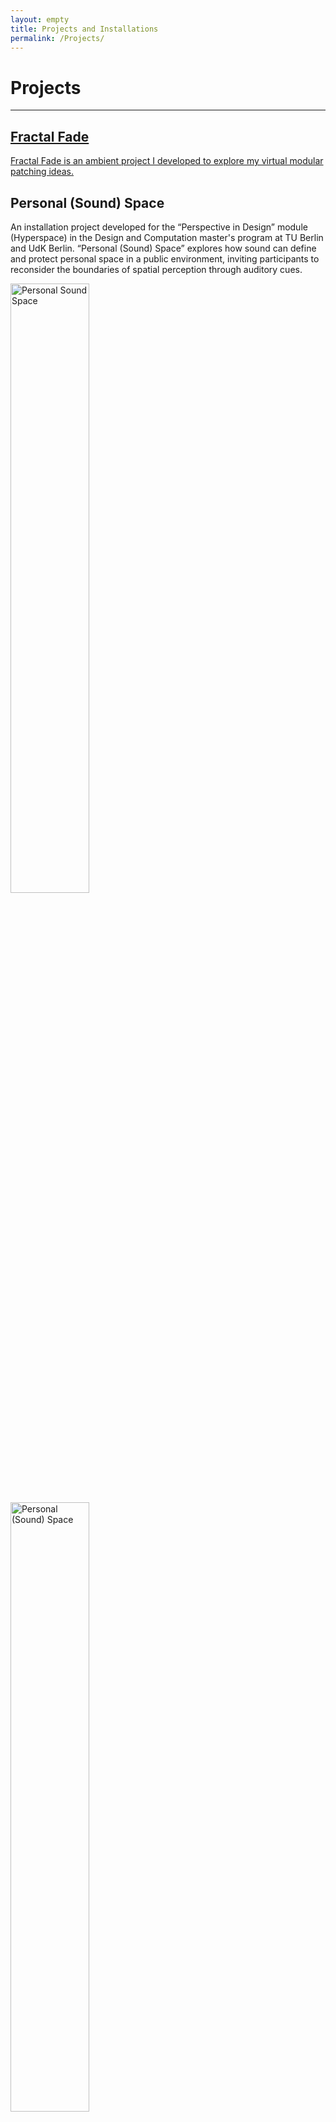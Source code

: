 ```yaml
---
layout: empty
title: Projects and Installations
permalink: /Projects/
---
```


# Projects

---
 <section id="projects" class="container">
      <!-- Fractal Fade -->
      <a href="{{ '/Fractal_Fade/' | relative_url }}" class="project-link">
        <article class="project">
          <h2 class="project-title">Fractal Fade</h2>
          <p class="project-desc">
            Fractal Fade is an ambient project I developed to explore my virtual modular patching ideas.
          </p>
        </article>
      </a> 
      <!-- Personal (Sound) Space -->
      <article class="project">
        <h2 class="project-title">Personal (Sound) Space</h2>
        <p class="project-desc">
          An installation project developed for the “Perspective in Design” module (Hyperspace)
          in the Design and Computation master's program at TU Berlin and UdK Berlin.
          “Personal (Sound) Space” explores how sound can define and protect personal space
          in a public environment, inviting participants to reconsider the boundaries of 
          spatial perception through auditory cues.
        </p>
        <div class="image-container-wrapper">
          <img 
            src="{{ '/assets/images/Personal (sound) space - 2.jpg' | relative_url }}"
            alt="Personal Sound Space"
            style="width:50% ;" 
            class="project-image" />
          <img 
            src="{{ '/assets/images/Personal (sound) space - 1.jpg' | relative_url }}"
            alt="Personal (Sound) Space"
            style="width:50% ;"
            class="project-image" />
        </div>
        <span class="project-tag">Installation</span>
      </article>
      <!-- Fractal Apoptosis -->
      <article class="project">
        <h3 class="project-title">Fractal Apoptosis</h3>
        <p class="project-desc">
          A live modular glitching and avant-garde soundscape, available on SoundCloud.
          This piece is a deep dive into generative techniques and experimental composition,
          merging organic and electronic textures to evoke a hypnotic sonic journey.
        </p>
        <span class="project-tag">Music</span>
        <div class="sound-embed">
          <!-- Embed your SoundCloud track -->
          <iframe 
            width="100%" 
            height="166" 
            scrolling="no" 
            frameborder="no" 
            allow="autoplay"
            src="https://w.soundcloud.com/player/?url=https%3A//soundcloud.com/emansafavi/fractal-apoptosis">
          </iframe>
        </div>
      </article>
r</section>

